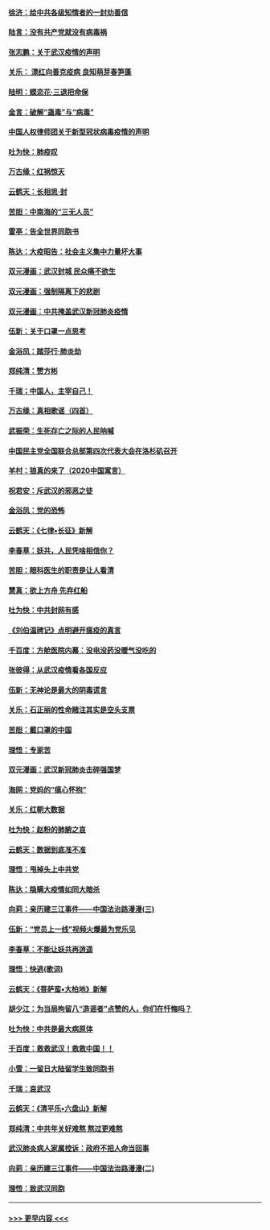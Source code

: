 #### [徐济：给中共各级知情者的一封劝善信](../pages/nsc993/n11868561.md?t=02151233) 
#### [陆言：没有共产党就没有病毒祸](../pages/nsc993/n11868232.md?t=02151233) 
#### [张志鹏：关于武汉疫情的声明](../pages/nsc993/n11867182.md?t=02151233) 
#### [关乐： 漂红向善克疫病 良知萌芽春笋蓬](../pages/nsc993/n11865710.md?t=02151233) 
#### [陆明：蝶恋花‧三退把命保](../pages/nsc993/n11865673.md?t=02151233) 
#### [金言：破解“蛊毒”与“病毒”](../pages/nsc993/n11864103.md?t=02151233) 
#### [中国人权律师团关于新型冠状病毒疫情的声明](../pages/nsc993/n11864249.md?t=02151233) 
#### [吐为快：肺疫叹](../pages/nsc993/n11864027.md?t=02151233) 
#### [万古缘：红祸惊天](../pages/nsc993/n11864079.md?t=02151233) 
#### [云鹤天：长相思‧封](../pages/nsc993/n11864006.md?t=02151233) 
#### [苦胆：中南海的“三无人员”](../pages/nsc993/n11862997.md?t=02151233) 
#### [雷亭：告全世界同胞书](../pages/nsc993/n11862572.md?t=02151233) 
#### [陈达：大疫昭告：社会主义集中力量坏大事](../pages/nsc993/n11859419.md?t=02151233) 
#### [双元漫画：武汉封城 民众痛不欲生](../pages/nsc993/n11859287.md?t=02151233) 
#### [双元漫画：强制隔离下的悲剧](../pages/nsc993/n11859244.md?t=02151233) 
#### [双元漫画：中共掩盖武汉新冠肺炎疫情](../pages/nsc993/n11858249.md?t=02151233) 
#### [伍新：关于口罩一点思考](../pages/nsc993/n11859195.md?t=02151233) 
#### [金浴凤：踏莎行‧肺炎劫](../pages/nsc993/n11858227.md?t=02151233) 
#### [郑纯清：赞方彬](../pages/nsc993/n11856803.md?t=02151233) 
#### [千瑞；中国人，主宰自己！](../pages/nsc993/n11856793.md?t=02151233) 
#### [万古缘：真相歌谣（四首）](../pages/nsc993/n11856263.md?t=02151233) 
#### [武振荣：生死存亡之际的人民呐喊](../pages/nsc993/n11856256.md?t=02151233) 
#### [中国民主党全国联合总部第四次代表大会在洛杉矶召开](../pages/nsc993/n11856344.md?t=02151233) 
#### [羊村：狼真的来了（2020中国寓言）](../pages/nsc993/n11856229.md?t=02151233) 
#### [祝君安：斥武汉的邪恶之徒](../pages/nsc993/n11855861.md?t=02151233) 
#### [金浴凤：党的恐怖](../pages/nsc993/n11855849.md?t=02151233) 
#### [云鹤天：《七律▪长征》新解](../pages/nsc993/n11855479.md?t=02151233) 
#### [李春草：妖共，人民凭啥相信你？](../pages/nsc993/n11855196.md?t=02151233) 
#### [苦胆：眼科医生的职责是让人看清](../pages/nsc993/n11853840.md?t=02151233) 
#### [慧真：欲上方舟 先弃红船](../pages/nsc993/n11853483.md?t=02151233) 
#### [吐为快：中共封网有感](../pages/nsc993/n11852575.md?t=02151233) 
#### [《刘伯温碑记》点明避开瘟疫的真言](../pages/nsc993/n11852128.md?t=02151233) 
#### [千百度：方舱医院内幕：没电没药没暖气没吃的](../pages/nsc993/n11850211.md?t=02151233) 
#### [张彼得：从武汉疫情看各国反应](../pages/nsc993/n11850102.md?t=02151233) 
#### [伍新：无神论是最大的阴毒谎言](../pages/nsc993/n11846129.md?t=02151233) 
#### [关乐：石正丽的性命赌注其实是空头支票](../pages/nsc993/n11846109.md?t=02151233) 
#### [苦胆：戴口罩的中国](../pages/nsc993/n11845576.md?t=02151233) 
#### [理悟：专家苦](../pages/nsc993/n11845564.md?t=02151233) 
#### [双元漫画：武汉新冠肺炎击碎强国梦](../pages/nsc993/n11843320.md?t=02151233) 
#### [海网：党妈的“瘟心怀抱”](../pages/nsc993/n11840740.md?t=02151233) 
#### [关乐：红朝大数据](../pages/nsc993/n11840675.md?t=02151233) 
#### [吐为快：赵粉的肺腑之哀](../pages/nsc993/n11840618.md?t=02151233) 
#### [云鹤天：数据到底准不准](../pages/nsc993/n11840325.md?t=02151233) 
#### [理悟：甩掉头上中共党](../pages/nsc993/n11838826.md?t=02151233) 
#### [陈达：隐瞒大疫情如同大暗杀](../pages/nsc993/n11838771.md?t=02151233) 
#### [向莉：亲历建三江事件——中国法治路漫漫(三)](../pages/nsc993/n11831825.md?t=02151233) 
#### [伍新：“党员上一线”视频火爆最为党乐见](../pages/nsc993/n11838200.md?t=02151233) 
#### [李春草：不能让妖共再逍遥](../pages/nsc993/n11838102.md?t=02151233) 
#### [理悟：快逃(歌词)](../pages/nsc993/n11838083.md?t=02151233) 
#### [云鹤天：《菩萨蛮▪大柏地》新解](../pages/nsc993/n11838059.md?t=02151233) 
#### [胡少江：为当局拘留八“造谣者”点赞的人，你们在忏悔吗？](../pages/nsc993/n11836801.md?t=02151233) 
#### [吐为快：中共是最大病原体](../pages/nsc993/n11836748.md?t=02151233) 
#### [千百度：救救武汉！救救中国！！](../pages/nsc993/n11836145.md?t=02151233) 
#### [小雪：一留日大陆留学生致同胞书](../pages/nsc993/n11834624.md?t=02151233) 
#### [千瑞：哀武汉](../pages/nsc993/n11833647.md?t=02151233) 
#### [云鹤天：《清平乐▪六盘山》新解](../pages/nsc993/n11833611.md?t=02151233) 
#### [郑纯清：中共年关好难熬 熬过更难熬](../pages/nsc993/n11833489.md?t=02151233) 
#### [武汉肺炎病人家属控诉：政府不把人命当回事](../pages/nsc993/n11833205.md?t=02151233) 
#### [向莉：亲历建三江事件——中国法治路漫漫(二)](../pages/nsc993/n11829102.md?t=02151233) 
#### [理悟：致武汉同胞](../pages/nsc993/n11831522.md?t=02151233) 

----
#### [ >>> 更早内容 <<< ](../indexes/nsc993-earlier.md)
